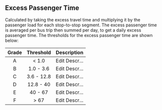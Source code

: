 ## Excess Passenger Time

Calculated by taking the excess travel time and multiplying it by the passenger load for each stop-to-stop segment. The excess passenger time is averaged per bus trip then summed per day, to get a daily excess passenger time. The thresholds for the excess passenger time are shown below:

| Grade | Threshold | Description |
| :---: | :-------: | :---------: |
| A	| < 1.0	    | Edit Descr...|
| B	| 1.0 - 3.6 | Edit Descr...|
| C 	| 3.6 - 12.8 | Edit Descr...|
| D 	| 12.8 - 40 | Edit Descr...|
| E	| 40 - 67   | Edit Descr...|
| F 	| > 67 	    | Edit Descr...|

